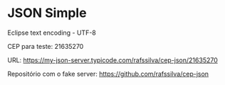 # JSON Simple

Eclipse text encoding - UTF-8

CEP para teste: 21635270

URL: https://my-json-server.typicode.com/rafssilva/cep-json/21635270

Repositório com o fake server: https://github.com/rafssilva/cep-json

